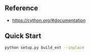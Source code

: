 ## Reference

* <https://cython.org/#documentation>

## Quick Start

```bash
python setup.py build_ext --inplace
```
